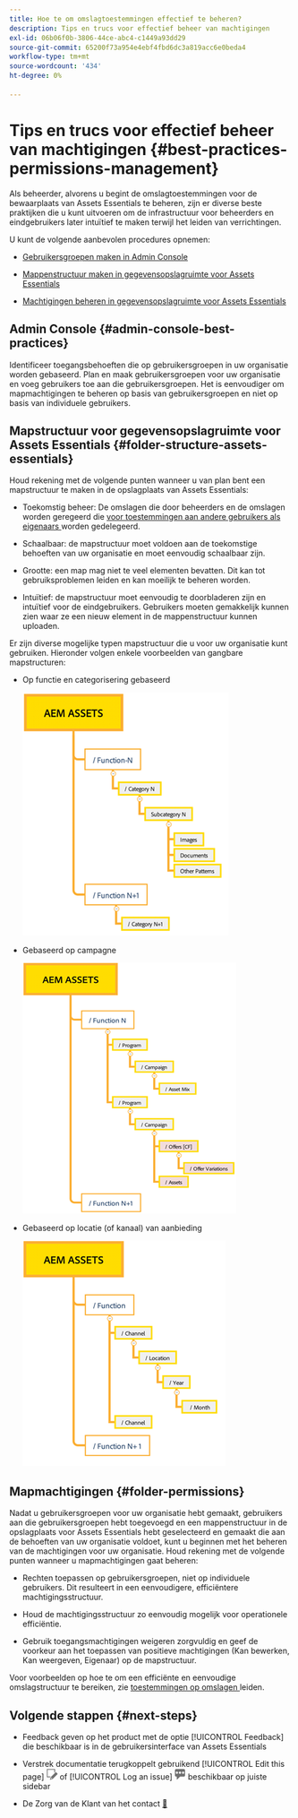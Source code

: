 ```yaml
---
title: Hoe te om omslagtoestemmingen effectief te beheren?
description: Tips en trucs voor effectief beheer van machtigingen
exl-id: 06b06f0b-3806-44ce-abc4-c1449a93dd29
source-git-commit: 65200f73a954e4ebf4fbd6dc3a819acc6e0beda4
workflow-type: tm+mt
source-wordcount: '434'
ht-degree: 0%

---
```


# Tips en trucs voor effectief beheer van machtigingen {#best-practices-permissions-management}

Als beheerder, alvorens u begint de omslagtoestemmingen voor de bewaarplaats van Assets Essentials te beheren, zijn er diverse beste praktijken die u kunt uitvoeren om de infrastructuur voor beheerders en eindgebruikers later intuïtief te maken terwijl het leiden van verrichtingen.

U kunt de volgende aanbevolen procedures opnemen:

* [Gebruikersgroepen maken in Admin Console](#admin-console-best-practices)

* [Mappenstructuur maken in gegevensopslagruimte voor Assets Essentials](#folder-structure-assets-essentials)

* [Machtigingen beheren in gegevensopslagruimte voor Assets Essentials](#folder-permissions)

## Admin Console {#admin-console-best-practices}

Identificeer toegangsbehoeften die op gebruikersgroepen in uw organisatie worden gebaseerd. Plan en maak gebruikersgroepen voor uw organisatie en voeg gebruikers toe aan die gebruikersgroepen. Het is eenvoudiger om mapmachtigingen te beheren op basis van gebruikersgroepen en niet op basis van individuele gebruikers.

## Mapstructuur voor gegevensopslagruimte voor Assets Essentials {#folder-structure-assets-essentials}

Houd rekening met de volgende punten wanneer u van plan bent een mapstructuur te maken in de opslagplaats van Assets Essentials:

* Toekomstig beheer: De omslagen die door beheerders en de omslagen worden geregeerd die [ voor toestemmingen aan andere gebruikers als eigenaars ](manage-permissions.md##manage-permissions-folders) worden gedelegeerd.

* Schaalbaar: de mapstructuur moet voldoen aan de toekomstige behoeften van uw organisatie en moet eenvoudig schaalbaar zijn.

* Grootte: een map mag niet te veel elementen bevatten. Dit kan tot gebruiksproblemen leiden en kan moeilijk te beheren worden.

* Intuïtief: de mapstructuur moet eenvoudig te doorbladeren zijn en intuïtief voor de eindgebruikers. Gebruikers moeten gemakkelijk kunnen zien waar ze een nieuw element in de mappenstructuur kunnen uploaden.

Er zijn diverse mogelijke typen mapstructuur die u voor uw organisatie kunt gebruiken. Hieronder volgen enkele voorbeelden van gangbare mapstructuren:

* Op functie en categorisering gebaseerd

  ![ Functie en Indeling ](assets/function-categorization.png)

* Gebaseerd op campagne

  ![ Gebaseerde Campagne ](assets/campaign-based.png)

* Gebaseerd op locatie (of kanaal) van aanbieding

  ![ Gebaseerde Plaats van de Aanbieding ](assets/offer-location.png)


## Mapmachtigingen {#folder-permissions}

Nadat u gebruikersgroepen voor uw organisatie hebt gemaakt, gebruikers aan die gebruikersgroepen hebt toegevoegd en een mappenstructuur in de opslagplaats voor Assets Essentials hebt geselecteerd en gemaakt die aan de behoeften van uw organisatie voldoet, kunt u beginnen met het beheren van de machtigingen voor uw organisatie. Houd rekening met de volgende punten wanneer u mapmachtigingen gaat beheren:

* Rechten toepassen op gebruikersgroepen, niet op individuele gebruikers. Dit resulteert in een eenvoudigere, efficiëntere machtigingsstructuur.

* Houd de machtigingsstructuur zo eenvoudig mogelijk voor operationele efficiëntie.

* Gebruik toegangsmachtigingen weigeren zorgvuldig en geef de voorkeur aan het toepassen van positieve machtigingen (Kan bewerken, Kan weergeven, Eigenaar) op de mapstructuur.

Voor voorbeelden op hoe te om een efficiënte en eenvoudige omslagstructuur te bereiken, zie [ toestemmingen op omslagen ](manage-permissions.md##manage-permissions-folders) leiden.

## Volgende stappen {#next-steps}

* Feedback geven op het product met de optie [!UICONTROL Feedback] die beschikbaar is in de gebruikersinterface van Assets Essentials

* Verstrek documentatie terugkoppelt gebruikend [!UICONTROL Edit this page] ![ uitgeeft de pagina ](assets/do-not-localize/edit-page.png) of [!UICONTROL Log an issue] ![ creeer een kwestie GitHub ](assets/do-not-localize/github-issue.png) beschikbaar op juiste sidebar

* De Zorg van de Klant van het contact [&#128279;](https://experienceleague.adobe.com/?support-solution=General#support)
